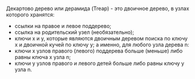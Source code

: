Декартово дерево или дерамида (Treap) - это двоичное дерево, в узлах которого хранятся:
- ссылки на правое и левое поддерево;
- ссылка на родительский узел (необязательно);
- ключи x и y, которые являются двоичным деревом поиска по ключу x и двоичной кучей по ключу y; а именно, для любого узла дерева n:
- ключи x узлов правого (левого) поддерева больше (меньше) либо равны ключа x узла n;
- ключи y узлов правого и левого детей больше либо равны ключу y узла n.
